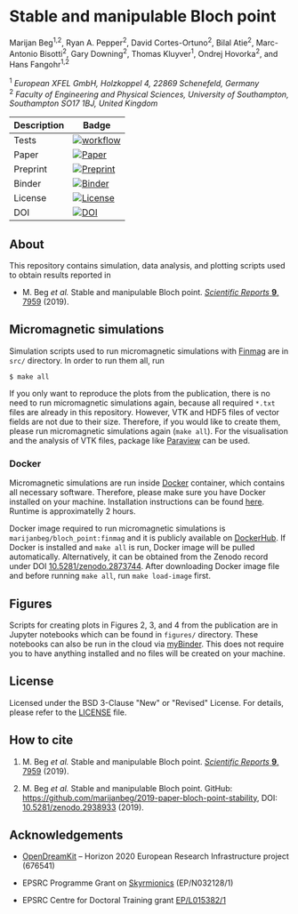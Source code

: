 # Stable and manipulable Bloch point
Marijan Beg<sup>1,2</sup>, Ryan A. Pepper<sup>2</sup>, David Cortes-Ortuno<sup>2</sup>, Bilal Atie<sup>2</sup>, Marc-Antonio Bisotti<sup>2</sup>, Gary Downing<sup>2</sup>, Thomas Kluyver<sup>1</sup>, Ondrej Hovorka<sup>2</sup>, and Hans Fangohr<sup>1,2</sup>

<sup>1</sup> *European XFEL GmbH, Holzkoppel 4, 22869 Schenefeld, Germany*  
<sup>2</sup> *Faculty of Engineering and Physical Sciences, University of Southampton, Southampton SO17 1BJ, United Kingdom*  

| Description | Badge |
| --- | --- |
| Tests | [![workflow](https://github.com/marijanbeg/2019-paper-bloch-point-stability/workflows/workflow/badge.svg)](https://github.com/marijanbeg/2019-paper-bloch-point-stability/actions) |
| Paper | [![Paper](https://img.shields.io/badge/Scientific%20Reports-9%3A7959%20(2019)-blue.svg)](https://www.nature.com/articles/s41598-019-44462-2) |
| Preprint | [![Preprint](https://img.shields.io/badge/arXiv-1808.10772-green.svg)](https://arxiv.org/abs/1808.10772) |
| Binder | [![Binder](https://mybinder.org/badge_logo.svg)](https://mybinder.org/v2/gh/marijanbeg/2019-paper-bloch-point-stability/HEAD?urlpath=lab/tree/figures%2Findex.ipynb) |
| License | [![License](https://img.shields.io/badge/License-BSD%203--Clause-blue.svg)](https://opensource.org/licenses/BSD-3-Clause) |
| DOI | [![DOI](https://zenodo.org/badge/DOI/10.5281/zenodo.2938933.svg)](https://doi.org/10.5281/zenodo.2938933) |

## About

This repository contains simulation, data analysis, and plotting scripts used to obtain results reported in  

- M. Beg *et al.* Stable and manipulable Bloch point. [*Scientific Reports* **9**, 7959](https://www.nature.com/articles/s41598-019-44462-2) (2019).

## Micromagnetic simulations

Simulation scripts used to run micromagnetic simulations with [Finmag](https://github.com/fangohr/finmag) are in `src/` directory. In order to run them all, run

    $ make all

If you only want to reproduce the plots from the publication, there is no need to run micromagnetic simulations again, because all required `*.txt` files are already in this repository. However, VTK and HDF5 files of vector fields are not due to their size. Therefore, if you would like to create them, please run micromagnetic simulations again (`make all`). For the visualisation and the analysis of VTK files, package like [Paraview](https://www.paraview.org/) can be used.

### Docker

Micromagnetic simulations are run inside [Docker](https://www.docker.com/) container, which contains all necessary software. Therefore, please make sure you have Docker installed on your machine. Installation instructions can be found [here](https://docs.docker.com/install/). Runtime is approximatelly 2 hours.

Docker image required to run micromagnetic simulations is `marijanbeg/bloch_point:finmag` and it is publicly available on [DockerHub](https://cloud.docker.com/repository/docker/marijanbeg/bloch_point). If Docker is installed and `make all` is run, Docker image will be pulled automatically. Alternatively, it can be obtained from the Zenodo record under DOI [10.5281/zenodo.2873744](https://zenodo.org/record/2873744). After downloading Docker image file and before running `make all`, run `make load-image` first.

## Figures

Scripts for creating plots in Figures 2, 3, and 4 from the publication are in Jupyter notebooks which can be found in `figures/` directory. These notebooks can also be run in the cloud via [myBinder](https://mybinder.org/v2/gh/marijanbeg/2019-paper-bloch-point-stability/HEAD?urlpath=lab/tree/figures%2Findex.ipynb). This does not require you to have anything installed and no files will be created on your machine.

## License

Licensed under the BSD 3-Clause "New" or "Revised" License. For details, please refer to the [LICENSE](LICENSE) file.

## How to cite

1. M. Beg *et al.* Stable and manipulable Bloch point. [*Scientific Reports* **9**, 7959](https://www.nature.com/articles/s41598-019-44462-2) (2019).

2. M. Beg *et al.* Stable and manipulable Bloch point. GitHub: https://github.com/marijanbeg/2019-paper-bloch-point-stability, DOI: [10.5281/zenodo.2938933](http://doi.org/10.5281/zenodo.2938933) (2019).

## Acknowledgements

- [OpenDreamKit](http://opendreamkit.org/) – Horizon 2020 European Research Infrastructure project (676541)

- EPSRC Programme Grant on [Skyrmionics](http://www.skyrmions.ac.uk) (EP/N032128/1)

- EPSRC Centre for Doctoral Training grant [EP/L015382/1](http://www.ngcm.soton.ac.uk/)
